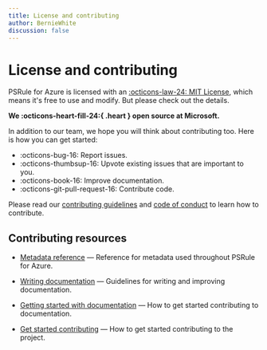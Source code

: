 ```yaml
---
title: License and contributing
author: BernieWhite
discussion: false
---
```


# License and contributing

PSRule for Azure is licensed with an [:octicons-law-24: MIT License][1], which means it's free to use and modify.
But please check out the details.

<strong>We :octicons-heart-fill-24:{ .heart } open source at Microsoft.</strong>

In addition to our team, we hope you will think about contributing too.
Here is how you can get started:

- :octicons-bug-16: Report issues.
- :octicons-thumbsup-16: Upvote existing issues that are important to you.
- :octicons-book-16: Improve documentation.
- :octicons-git-pull-request-16: Contribute code.

Please read our [contributing guidelines][2] and [code of conduct][3] to learn how to contribute.

## Contributing resources

- [Metadata reference](metadata-reference.md) &mdash; Reference for metadata used throughout PSRule for Azure.
- [Writing documentation](writing-documentation.md) &mdash; Guidelines for writing and improving documentation.
- [Getting started with documentation](getting-started-with-documentation.md) &mdash; How to get started contributing to documentation.
- [Get started contributing](get-started-contributing.md) &mdash; How to get started contributing to the project.

  [1]: https://github.com/Azure/PSRule.Rules.Azure/blob/main/LICENSE
  [2]: https://github.com/Azure/PSRule.Rules.Azure/blob/main/CONTRIBUTING.md
  [3]: https://github.com/Azure/PSRule.Rules.Azure/blob/main/CODE_OF_CONDUCT.md
